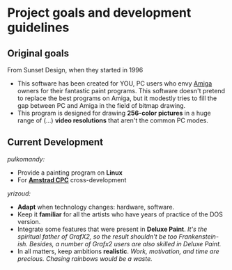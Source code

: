 # Project goals and development guidelines #

## Original goals ##

From Sunset Design, when they started in 1996

  * This software has been created for YOU, PC users who envy [Amiga](http://en.wikipedia.org/wiki/Amiga) owners for their fantastic paint programs. This software doesn't pretend to replace the best programs on Amiga, but it modestly tries to fill the gap between PC and Amiga in the field of bitmap drawing.
  * This program is designed for drawing **256-color pictures** in a huge range of (...) **video resolutions** that aren't the common PC modes.

## Current Development ##

_pulkomandy:_
  * Provide a painting program on **Linux**
  * For **[Amstrad CPC](http://en.wikipedia.org/wiki/Amstrad_CPC)** cross-development

_yrizoud:_
  * **Adapt** when technology changes: hardware, software.
  * Keep it **familiar** for all the artists who have years of practice of the DOS version.
  * Integrate some features that were present in **Deluxe Paint**. _It's the spiritual father of GrafX2, so the result shouldn't be too Frankenstein-ish. Besides, a number of Grafx2 users are also skilled in Deluxe Paint._
  * In all matters, keep ambitions **realistic**. _Work, motivation, and time are precious. Chasing rainbows would be a waste._